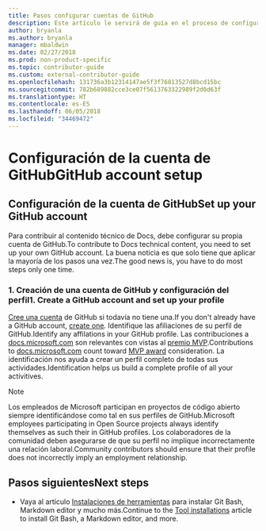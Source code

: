 ```yaml
---
title: Pasos configurar cuentas de GitHub
description: Este artículo le servirá de guía en el proceso de configuración de las cuentas de GitHub, que son necesarias para contribuir al contenido de docs.microsoft.com.
author: bryanla
ms.author: bryanla
manager: mbaldwin
ms.date: 02/27/2018
ms.prod: non-product-specific
ms.topic: contributor-guide
ms.custom: external-contributor-guide
ms.openlocfilehash: 131736a3b12314147ae5f3f76813527d8bcd15bc
ms.sourcegitcommit: 782b689882cce3ce07f5613763322989f2d0d63f
ms.translationtype: HT
ms.contentlocale: es-ES
ms.lasthandoff: 06/05/2018
ms.locfileid: "34469472"
---
```

# <a name="github-account-setup"></a><span data-ttu-id="9eaaf-103">Configuración de la cuenta de GitHub</span><span class="sxs-lookup"><span data-stu-id="9eaaf-103">GitHub account setup</span></span>

## <a name="set-up-your-github-account"></a><span data-ttu-id="9eaaf-104">Configuración de la cuenta de GitHub</span><span class="sxs-lookup"><span data-stu-id="9eaaf-104">Set up your GitHub account</span></span>

<span data-ttu-id="9eaaf-105">Para contribuir al contenido técnico de Docs, debe configurar su propia cuenta de GitHub.</span><span class="sxs-lookup"><span data-stu-id="9eaaf-105">To contribute to Docs technical content, you need to set up your own GitHub account.</span></span> <span data-ttu-id="9eaaf-106">La buena noticia es que solo tiene que aplicar la mayoría de los pasos una vez.</span><span class="sxs-lookup"><span data-stu-id="9eaaf-106">The good news is, you have to do most steps only one time.</span></span>

### <a name="1-create-a-github-account-and-set-up-your-profile"></a><span data-ttu-id="9eaaf-107">1. Creación de una cuenta de GitHub y configuración del perfil</span><span class="sxs-lookup"><span data-stu-id="9eaaf-107">1. Create a GitHub account and set up your profile</span></span>

<span data-ttu-id="9eaaf-108">[Cree una cuenta](https://github.com/join) de GitHub si todavía no tiene una.</span><span class="sxs-lookup"><span data-stu-id="9eaaf-108">If you don't already have a GitHub account, [create one](https://github.com/join).</span></span> <span data-ttu-id="9eaaf-109">Identifique las afiliaciones de su perfil de GitHub.</span><span class="sxs-lookup"><span data-stu-id="9eaaf-109">Identify any affilations in your GitHub profile.</span></span> <span data-ttu-id="9eaaf-110">Las contribuciones a [docs.microsoft.com](https://docs.microsoft.com) son relevantes con vistas al [premio MVP](https://mvp.microsoft.com).</span><span class="sxs-lookup"><span data-stu-id="9eaaf-110">Contributions to [docs.microsoft.com](https://docs.microsoft.com) count toward [MVP award](https://mvp.microsoft.com) consideration.</span></span> <span data-ttu-id="9eaaf-111">La identificación nos ayuda a crear un perfil completo de todas sus actividades.</span><span class="sxs-lookup"><span data-stu-id="9eaaf-111">Identification helps us build a complete profile of all your activitives.</span></span>

>[!NOTE]
> <span data-ttu-id="9eaaf-112">Los empleados de Microsoft participan en proyectos de código abierto siempre identificándose como tal en sus perfiles de GitHub.</span><span class="sxs-lookup"><span data-stu-id="9eaaf-112">Microsoft employees participating in Open Source projects always identify themselves as such their in GitHub profiles.</span></span> <span data-ttu-id="9eaaf-113">Los colaboradores de la comunidad deben asegurarse de que su perfil no implique incorrectamente una relación laboral.</span><span class="sxs-lookup"><span data-stu-id="9eaaf-113">Community contributors should ensure that their profile does not incorrectly imply an employment relationship.</span></span>

## <a name="next-steps"></a><span data-ttu-id="9eaaf-114">Pasos siguientes</span><span class="sxs-lookup"><span data-stu-id="9eaaf-114">Next steps</span></span>

* <span data-ttu-id="9eaaf-115">Vaya al artículo [Instalaciones de herramientas](get-started-setup-tools.md) para instalar Git Bash, Markdown editor y mucho más.</span><span class="sxs-lookup"><span data-stu-id="9eaaf-115">Continue to the [Tool installations](get-started-setup-tools.md) article to install Git Bash, a Markdown editor, and more.</span></span>
